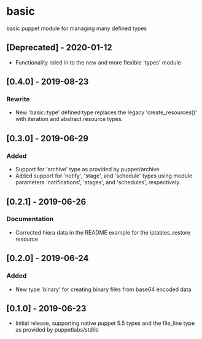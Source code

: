# basic
basic puppet module for managing many defined types

## [Deprecated] - 2020-01-12

- Functionality roled in to the new and more flexible 'types' module

## [0.4.0] - 2019-08-23
### Rewrite
- New 'basic::type' defined type replaces the legacy 'create_resources()' with
iteration and abstract resource types.

## [0.3.0] - 2019-06-29
### Added
- Support for 'archive' type as provided by puppet/archive
- Added support for 'notify', 'stage', and 'schedule' types using module
parameters 'notifications', 'stages', and 'schedules', respectively.

## [0.2.1] - 2019-06-26
### Documentation
- Corrected hiera data in the README example for the iptables_restore resource

## [0.2.0] - 2019-06-24
### Added
- New type 'binary' for creating binary files from base64 encoded data

## [0.1.0] - 2019-06-23
- Initial release, supporting native puppet 5.5 types and the file_line type as
provided by puppetlabs/stdlib

